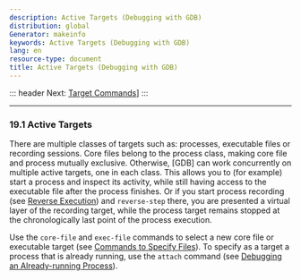 ```yaml
---
description: Active Targets (Debugging with GDB)
distribution: global
Generator: makeinfo
keywords: Active Targets (Debugging with GDB)
lang: en
resource-type: document
title: Active Targets (Debugging with GDB)
---
```

::: header
Next: [Target Commands](Target-Commands.html#Target-Commands)]
:::

---

### 19.1 Active Targets

There are multiple classes of targets such as: processes, executable files or recording sessions. Core files belong to the process class, making core file and process mutually exclusive. Otherwise, [GDB] can work concurrently on multiple active targets, one in each class. This allows you to (for example) start a process and inspect its activity, while still having access to the executable file after the process finishes. Or if you start process recording (see [Reverse Execution](Reverse-Execution.html#Reverse-Execution)) and `reverse-step` there, you are presented a virtual layer of the recording target, while the process target remains stopped at the chronologically last point of the process execution.

Use the `core-file` and `exec-file` commands to select a new core file or executable target (see [Commands to Specify Files](Files.html#Files)). To specify as a target a process that is already running, use the `attach` command (see [Debugging an Already-running Process](Attach.html#Attach)).
